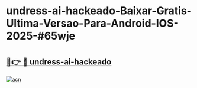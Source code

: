 # undress-ai-hackeado-Baixar-Gratis-Ultima-Versao-Para-Android-IOS-2025-#65wje

# <h2><a href="https://ainizakaria.my?title=undress-ai-hackeado&ref=24M">🔗👉 🔴 undress-ai-hackeado</a></h2>

[![acn](https://github.com/user-attachments/assets/0f9c940e-d8b0-45ae-aac7-cd30a18b3e1c)](https://ainizakaria.my?title=undress-ai-hackeado&ref=24M)

